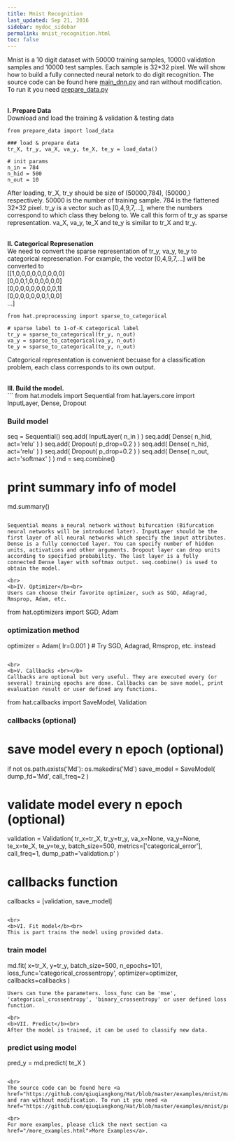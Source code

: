 ```yaml
---
title: Mnist Recognition
last_updated: Sep 21, 2016
sidebar: mydoc_sidebar
permalink: mnist_recognition.html
toc: false
---
```


Mnist is a 10 digit dataset with 50000 training samples, 10000 validation samples and 10000 test samples. Each sample is 32*32 pixel. We will show how to build a fully connected neural netork to do digit recognition. The source code can be found here <a href="https://github.com/qiuqiangkong/Hat/blob/master/examples/mnist/main_dnn.py">main_dnn.py</a> and ran without modification. To run it you need <a href="https://github.com/qiuqiangkong/Hat/blob/master/examples/mnist/prepare_data.py">prepare_data.py</a>

<br>
<b>I. Prepare Data</b><br>
Download and load the training & validation & testing data

```
from prepare_data import load_data

### load & prepare data
tr_X, tr_y, va_X, va_y, te_X, te_y = load_data()

# init params
n_in = 784
n_hid = 500
n_out = 10
```

After loading, tr_X, tr_y should be size of (50000,784), (50000,) respectively. 50000 is the number of training sample. 784 is the flattened 32*32 pixel. tr_y is a vector such as [0,4,9,7,...], where the numbers correspond to which class they belong to. We call this form of tr_y as sparse representation. va_X, va_y, te_X and te_y is similar to tr_X and tr_y. 

<br>
<b>II. Categorical Represenation</b><br>
We need to convert the sparse representation of tr_y, va_y, te_y to categorical represenation. 
For example, the vector [0,4,9,7,...] will be converted to <br>
[[1,0,0,0,0,0,0,0,0,0] <br>
 [0,0,0,1,0,0,0,0,0,0] <br>
 [0,0,0,0,0,0,0,0,0,1] <br>
 [0,0,0,0,0,0,0,1,0,0] <br>
...]

```
from hat.preprocessing import sparse_to_categorical

# sparse label to 1-of-K categorical label
tr_y = sparse_to_categorical(tr_y, n_out)
va_y = sparse_to_categorical(va_y, n_out)
te_y = sparse_to_categorical(te_y, n_out)
```

Categorical representation is convenient becuase for a classification problem, each class corresponds to its own output. 

<br>
<b>III. Build the model.</b><br>
```
from hat.models import Sequential
from hat.layers.core import InputLayer, Dense, Dropout

### Build model
seq = Sequential()
seq.add( InputLayer( n_in ) )
seq.add( Dense( n_hid, act='relu' ) )
seq.add( Dropout( p_drop=0.2 ) )
seq.add( Dense( n_hid, act='relu' ) )
seq.add( Dropout( p_drop=0.2 ) )
seq.add( Dense( n_out, act='softmax' ) )
md = seq.combine()

# print summary info of model
md.summary()
```

Sequential means a neural network without bifurcation (Bifurcation neural networks will be introduced later). InputLayer should be the first layer of all neural networks which specify the input attributes. Dense is a fully connected layer. You can specify number of hidden units, activations and other arguments. Dropout layer can drop units according to specified probability. The last layer is a fully connected Dense layer with softmax output. seq.combine() is used to obtain the model. 

<br>
<b>IV. Optimizer</b><br>
Users can choose their favorite optimizer, such as SGD, Adagrad, Rmsprop, Adam, etc. 

```
from hat.optimizers import SGD, Adam

### optimization method
optimizer = Adam( lr=0.001 )        # Try SGD, Adagrad, Rmsprop, etc. instead
```

<br>
<b>V. Callbacks <br></b>
Callbacks are optional but very useful. They are executed every (or several) training epochs are done. Callbacks can be save model, print evaluation result or user defined any functions. 

```
from hat.callbacks import SaveModel, Validation

### callbacks (optional)
# save model every n epoch (optional)
if not os.path.exists('Md'): os.makedirs('Md')
save_model = SaveModel( dump_fd='Md', call_freq=2 )

# validate model every n epoch (optional)
validation = Validation( tr_x=tr_X, tr_y=tr_y, va_x=None, va_y=None, te_x=te_X, te_y=te_y, batch_size=500, 
                         metrics=['categorical_error'], call_freq=1, dump_path='validation.p' )

# callbacks function
callbacks = [validation, save_model]
```

<br>
<b>VI. Fit model</b><br>
This is part trains the model using provided data. 

```
### train model
md.fit( x=tr_X, y=tr_y, batch_size=500, n_epochs=101, loss_func='categorical_crossentropy', optimizer=optimizer, callbacks=callbacks )
```
Users can tune the parameters. loss_func can be 'mse', 'categorical_crossentropy', 'binary_crossentropy' or user defined loss function. 

<br>
<b>VII. Predict</b><br>
After the model is trained, it can be used to classify new data. 

```
### predict using model
pred_y = md.predict( te_X )
```

<br>
The source code can be found here <a href="https://github.com/qiuqiangkong/Hat/blob/master/examples/mnist/main_dnn.py">main_dnn.py</a> and ran without modification. To run it you need <a href="https://github.com/qiuqiangkong/Hat/blob/master/examples/mnist/prepare_data.py">prepare_data.py</a>

<br>
For more examples, please click the next section <a href="/more_examples.html">More Examples</a>.